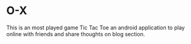 # O-X
This is an most played game Tic Tac Toe an android application to play online with friends and share thoughts on blog section.
